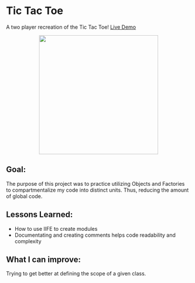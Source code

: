 # Tic Tac Toe
A two player recreation of the Tic Tac Toe! [Live Demo](https://datderek.github.io/tictactoe/)
<p align="center">
  <img style="height: 325px" src="https://github.com/datderek/tictactoe/assets/88995035/f502dc9d-d2ee-4a5e-9123-cebcdc7a36d5" data-canonical-src="https://github.com/datderek/tictactoe/assets/88995035/f502dc9d-d2ee-4a5e-9123-cebcdc7a36d5"/>
</p>

## Goal:
The purpose of this project was to practice utilizing Objects and Factories to compartmentalize my code into distinct units. Thus, reducing the amount of global code.

## Lessons Learned:
- How to use IIFE to create modules
- Documentating and creating comments helps code readability and complexity

## What I can improve:
Trying to get better at defining the scope of a given class. 
